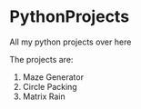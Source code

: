 # PythonProjects
All my python projects over here

The projects are:
1. Maze Generator
2. Circle Packing
3. Matrix Rain
